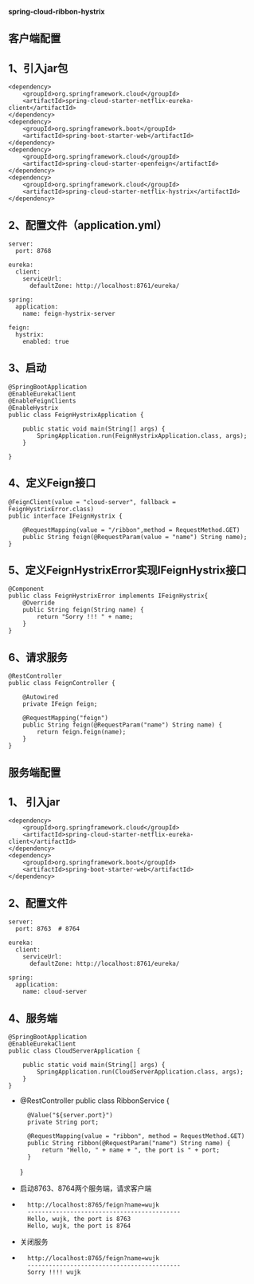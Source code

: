**spring-cloud-ribbon-hystrix**

## 客户端配置
1、引入jar包
- 
    <dependency>
        <groupId>org.springframework.cloud</groupId>
        <artifactId>spring-cloud-starter-netflix-eureka-client</artifactId>
    </dependency>
    <dependency>
        <groupId>org.springframework.boot</groupId>
        <artifactId>spring-boot-starter-web</artifactId>
    </dependency>
    <dependency>
        <groupId>org.springframework.cloud</groupId>
        <artifactId>spring-cloud-starter-openfeign</artifactId>
    </dependency>
    <dependency>
        <groupId>org.springframework.cloud</groupId>
        <artifactId>spring-cloud-starter-netflix-hystrix</artifactId>
    </dependency>
    
2、配置文件（application.yml）
-
    server:
      port: 8768
    
    eureka:
      client:
        serviceUrl:
          defaultZone: http://localhost:8761/eureka/
    
    spring:
      application:
        name: feign-hystrix-server
    
    feign:
      hystrix:
        enabled: true
        
3、启动
-
    @SpringBootApplication
    @EnableEurekaClient
    @EnableFeignClients
    @EnableHystrix
    public class FeignHystrixApplication {
    
        public static void main(String[] args) {
            SpringApplication.run(FeignHystrixApplication.class, args);
        }
    
    }

4、定义Feign接口
-
    @FeignClient(value = "cloud-server", fallback = FeignHystrixError.class)
    public interface IFeignHystrix {
    
        @RequestMapping(value = "/ribbon",method = RequestMethod.GET)
        public String feign(@RequestParam(value = "name") String name);
    }

5、定义FeignHystrixError实现IFeignHystrix接口
-
    @Component
    public class FeignHystrixError implements IFeignHystrix{
        @Override
        public String feign(String name) {
            return "Sorry !!! " + name;
        }
    }

6、请求服务
-
    @RestController
    public class FeignController {
    
        @Autowired
        private IFeign feign;
    
        @RequestMapping("feign")
        public String feign(@RequestParam("name") String name) {
            return feign.feign(name);
        }
    }
       
## 服务端配置
1、 引入jar
-
    <dependency>
        <groupId>org.springframework.cloud</groupId>
        <artifactId>spring-cloud-starter-netflix-eureka-client</artifactId>
    </dependency>
    <dependency>
        <groupId>org.springframework.boot</groupId>
        <artifactId>spring-boot-starter-web</artifactId>
    </dependency>
    
2、配置文件
-
    server:
      port: 8763  # 8764
    
    eureka:
      client:
        serviceUrl:
          defaultZone: http://localhost:8761/eureka/
    
    spring:
      application:
        name: cloud-server

4、服务端
-
    @SpringBootApplication
    @EnableEurekaClient
    public class CloudServerApplication {
    
        public static void main(String[] args) {
            SpringApplication.run(CloudServerApplication.class, args);
        }
    }
    
-
    @RestController
    public class RibbonService {
    
        @Value("${server.port}")
        private String port;
    
        @RequestMapping(value = "ribbon", method = RequestMethod.GET)
        public String ribbon(@RequestParam("name") String name) {
            return "Hello, " + name + ", the port is " + port;
        }
    
    }
    
- 启动8763、8764两个服务端，请求客户端
-
        http://localhost:8765/feign?name=wujk
        ------------------------------------------- 
        Hello, wujk, the port is 8763
        Hello, wujk, the port is 8764
    
- 关闭服务
- 
        http://localhost:8765/feign?name=wujk
        ------------------------------------------- 
        Sorry !!!! wujk
    